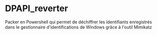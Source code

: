 # DPAPI_reverter
Packer en Powershell qui permet de déchiffrer les identifiants enregistrés dans le gestionnaire d'identifications de Windows grâce à l'outil Mimikatz
